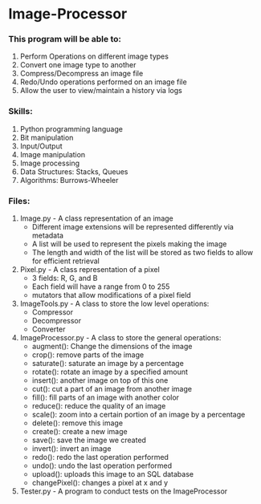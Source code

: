 # Image-Processor
### This program will be able to:
1. Perform Operations on different image types
2. Convert one image type to another
3. Compress/Decompress an image file
4. Redo/Undo operations performed on an image file
5. Allow the user to view/maintain a history via logs
### Skills:
1. Python programming language
2. Bit manipulation
3. Input/Output 
4. Image manipulation
5. Image processing
6. Data Structures: Stacks, Queues
7. Algorithms: Burrows-Wheeler 
### Files:
1. Image.py - A class representation of an image    
    - Different image extensions will be represented differently via metadata
    - A list will be used to represent the pixels making the image
    - The length and width of the list will be stored as two fields to allow for efficient retrieval
2. Pixel.py - A class representation of a pixel
    - 3 fields: R, G, and B
    - Each field will have a range from 0 to 255
    - mutators that allow modifications of a pixel field
3. ImageTools.py - A class to store the low level operations:
    - Compressor
    - Decompressor
    - Converter
4. ImageProcessor.py - A class to store the general operations:
    - augment(): Change the dimensions of the image
    - crop(): remove parts of the image
    - saturate(): saturate an image by a percentage
    - rotate(): rotate an image by a specified amount
    - insert(): another image on top of this one
    - cut(): cut a part of an image from another image
    - fill(): fill parts of an image with another color
    - reduce(): reduce the quality of an image
    - scale(): zoom into a certain portion of an image by a percentage
    - delete(): remove this image
    - create(): create a new image 
    - save(): save the image we created
    - invert(): invert an image
    - redo(): redo the last operation performed
    - undo(): undo the last operation performed
    - upload(): uploads this image to an SQL database
    - changePixel(): changes a pixel at x and y
5. Tester.py - A program to conduct tests on the ImageProcessor

